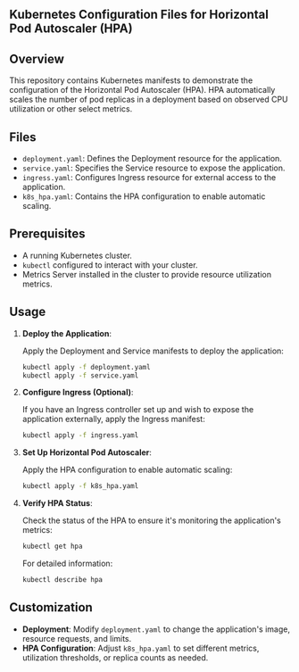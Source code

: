 ## Kubernetes Configuration Files for Horizontal Pod Autoscaler (HPA)

## Overview

This repository contains Kubernetes manifests to demonstrate the configuration of the Horizontal Pod Autoscaler (HPA). HPA automatically scales the number of pod replicas in a deployment based on observed CPU utilization or other select metrics.

## Files

- `deployment.yaml`: Defines the Deployment resource for the application.
- `service.yaml`: Specifies the Service resource to expose the application.
- `ingress.yaml`: Configures Ingress resource for external access to the application.
- `k8s_hpa.yaml`: Contains the HPA configuration to enable automatic scaling.

## Prerequisites

- A running Kubernetes cluster.
- `kubectl` configured to interact with your cluster.
- Metrics Server installed in the cluster to provide resource utilization metrics.

## Usage

1. **Deploy the Application**:

   Apply the Deployment and Service manifests to deploy the application:

   ```bash
   kubectl apply -f deployment.yaml
   kubectl apply -f service.yaml
   ```

2. **Configure Ingress (Optional)**:

   If you have an Ingress controller set up and wish to expose the application externally, apply the Ingress manifest:

   ```bash
   kubectl apply -f ingress.yaml
   ```

3. **Set Up Horizontal Pod Autoscaler**:

   Apply the HPA configuration to enable automatic scaling:

   ```bash
   kubectl apply -f k8s_hpa.yaml
   ```

4. **Verify HPA Status**:

   Check the status of the HPA to ensure it's monitoring the application's metrics:

   ```bash
   kubectl get hpa
   ```

   For detailed information:

   ```bash
   kubectl describe hpa
   ```

## Customization

- **Deployment**: Modify `deployment.yaml` to change the application's image, resource requests, and limits.
- **HPA Configuration**: Adjust `k8s_hpa.yaml` to set different metrics, utilization thresholds, or replica counts as needed.


 
